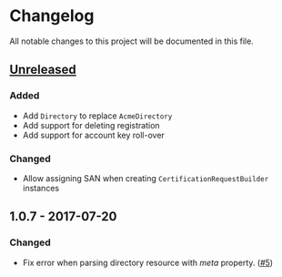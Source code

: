 # Changelog
All notable changes to this project will be documented in this file.

## [Unreleased]
### Added
- Add `Directory` to replace `AcmeDirectory`
- Add support for deleting registration
- Add support for account key roll-over

### Changed
- Allow assigning SAN when creating `CertificationRequestBuilder` instances

## 1.0.7 - 2017-07-20
### Changed
- Fix error when parsing directory resource with *meta* property. ([#5][i5])

[Unreleased]: https://github.com/fszlin/certes/compare/v1.0.7...HEAD

[i5]: https://github.com/fszlin/certes/issues/5
